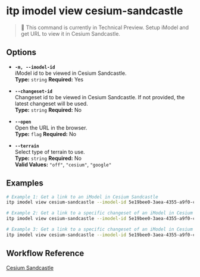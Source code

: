 # itp imodel view cesium-sandcastle

> 🔬 This command is currently in Technical Preview.
Setup iModel and get URL to view it in Cesium Sandcastle.

## Options

- **`-m, --imodel-id`**  
  iModel id to be viewed in Cesium Sandcastle.  
  **Type:** `string` **Required:** Yes

- **`--changeset-id`**  
  Changeset id to be viewed in Cesium Sandcastle. If not provided, the latest changeset will be used.  
  **Type:** `string` **Required:** No

- **`--open`**  
  Open the URL in the browser.  
  **Type:** `flag` **Required:** No

- **`--terrain`**  
  Select type of terrain to use.  
  **Type:** `string` **Required:** No  
  **Valid Values:** `"off"`, `"cesium"`, `"google"`

## Examples

```bash
# Example 1: Get a link to an iModel in Cesium Sandcastle
itp imodel view cesium-sandcastle --imodel-id 5e19bee0-3aea-4355-a9f0-c6df9989ee7d

# Example 2: Get a link to a specific changeset of an iModel in Cesium Sandcastle
itp imodel view cesium-sandcastle --imodel-id 5e19bee0-3aea-4355-a9f0-c6df9989ee7d --changeset-id 2f3b4a8c92d747d5c8a8b2f9cde6742e5d74b3b5

# Example 3: Get a link to a specific changeset of an iModel in Cesium Sandcastle and open the URL in the browser
itp imodel view cesium-sandcastle --imodel-id 5e19bee0-3aea-4355-a9f0-c6df9989ee7d --changeset-id 2f3b4a8c92d747d5c8a8b2f9cde6742e5d74b3b5 --open
```

## Workflow Reference

[Cesium Sandcastle](/docs/command-workflows/cesium-sandcastle)